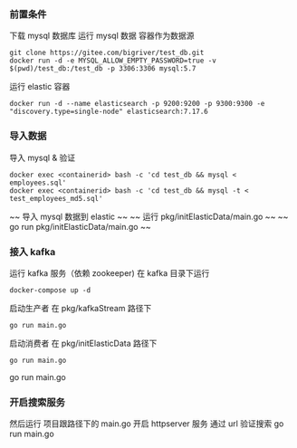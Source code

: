 ### 前置条件
下载 mysql 数据库
运行 mysql 数据 容器作为数据源
```
git clone https://gitee.com/bigriver/test_db.git
docker run -d -e MYSQL_ALLOW_EMPTY_PASSWORD=true -v $(pwd)/test_db:/test_db -p 3306:3306 mysql:5.7
```

运行 elastic 容器
```
docker run -d --name elasticsearch -p 9200:9200 -p 9300:9300 -e "discovery.type=single-node" elasticsearch:7.17.6
```
### 导入数据
导入 mysql & 验证

```
docker exec <containerid> bash -c 'cd test_db && mysql < employees.sql'
docker exec <containerid> bash -c 'cd test_db && mysql -t < test_employees_md5.sql'
```

~~ 导入 mysql 数据到 elastic ~~
~~ 运行 pkg/initElasticData/main.go ~~
~~ go run pkg/initElasticData/main.go ~~

### 接入 kafka
运行 kafka 服务（依赖 zookeeper)
在 kafka 目录下运行
```
docker-compose up -d
```

启动生产者
在 pkg/kafkaStream 路径下
```
go run main.go
```

启动消费者
在 pkg/initElasticData 路径下
```
go run main.go
```

go run main.go

### 开启搜索服务
然后运行 项目跟路径下的 main.go 开启 httpserver 服务 通过 url 验证搜索
go run main.go
